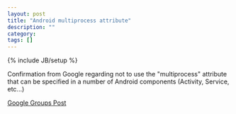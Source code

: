 ```yaml
---
layout: post
title: "Android multiprocess attribute"
description: ""
category:
tags: []
---
```

{% include JB/setup %}

Confirmation from Google regarding not to use the "multiprocess" attribute that can be specified
in a number of Android components (Activity, Service, etc...)

[Google Groups Post](https://groups.google.com/forum/#!topic/android-developers/u9UMJtALSXw)


